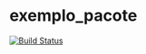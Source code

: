 # exemplo_pacote

[![Build Status](https://app.travis-ci.com/Heber3000/exemplo_pacote.svg?branch=main)](https://app.travis-ci.com/Heber3000/exemplo_pacote)